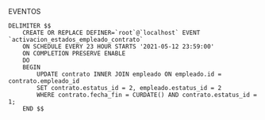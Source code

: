 EVENTOS

    DELIMITER $$
        CREATE OR REPLACE DEFINER=`root`@`localhost` EVENT `activacion_estados_empleado_contrato`
        ON SCHEDULE EVERY 23 HOUR STARTS '2021-05-12 23:59:00'
        ON COMPLETION PRESERVE ENABLE
        DO
        BEGIN
            UPDATE contrato INNER JOIN empleado ON empleado.id = contrato.empleado_id 
            SET contrato.estatus_id = 2, empleado.estatus_id = 2 
            WHERE contrato.fecha_fin = CURDATE() AND contrato.estatus_id = 1;
        END $$
